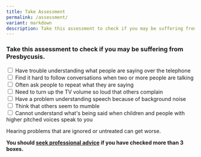 ```yaml
---
title: Take Assessment
permalink: /assessment/
variant: markdown
description: Take this assessment to check if you may be suffering from Presbycusis.
---
```

### Take this assessment to check if you may be suffering from Presbycusis.

<input type="checkbox"> Have trouble understanding what people are saying over the telephone <br>
<input type="checkbox"> Find it hard to follow conversations when two or more people are talking <br>
<input type="checkbox"> Often ask people to repeat what they are saying <br>
<input type="checkbox"> Need to turn up the TV volume so loud that others complain <br>
<input type="checkbox"> Have a problem understanding speech because of background noise <br>
<input type="checkbox"> Think that others seem to mumble <br>
<input type="checkbox"> Cannot understand what's being said when children and people with higher pitched voices speak to you <br>

Hearing problems that are ignored or untreated can get worse. 

**You should [seek professional advice](https://staging.d72zc28btbqvn.amplifyapp.com/get-help/) if you have checked more than 3 boxes.**